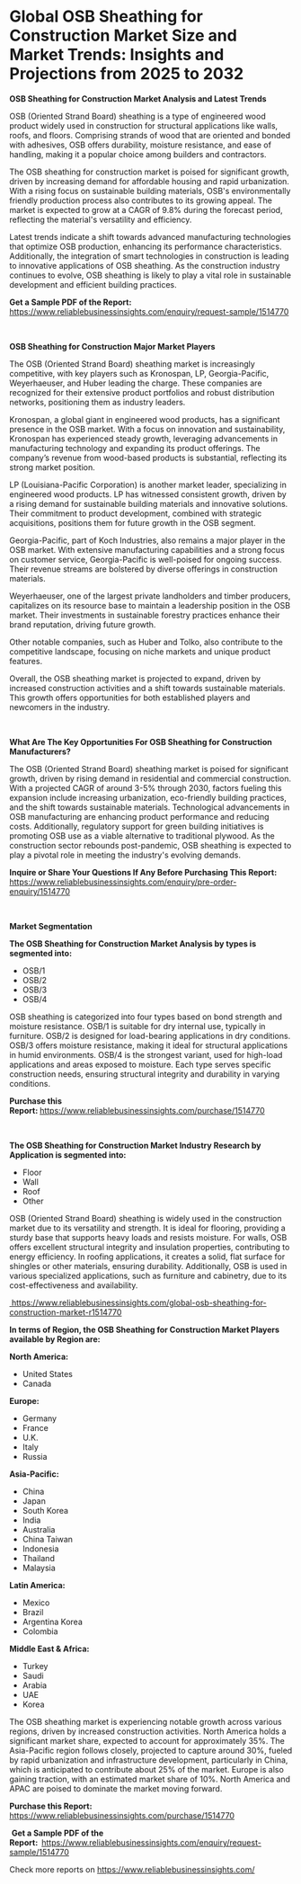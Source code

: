 <p><h1>Global OSB Sheathing for Construction Market Size and Market Trends: Insights and Projections from 2025 to 2032</h1></p><p><strong>OSB Sheathing for Construction Market Analysis and Latest Trends</strong></p>
<p><p>OSB (Oriented Strand Board) sheathing is a type of engineered wood product widely used in construction for structural applications like walls, roofs, and floors. Comprising strands of wood that are oriented and bonded with adhesives, OSB offers durability, moisture resistance, and ease of handling, making it a popular choice among builders and contractors.</p><p>The OSB sheathing for construction market is poised for significant growth, driven by increasing demand for affordable housing and rapid urbanization. With a rising focus on sustainable building materials, OSB's environmentally friendly production process also contributes to its growing appeal. The market is expected to grow at a CAGR of 9.8% during the forecast period, reflecting the material's versatility and efficiency. </p><p>Latest trends indicate a shift towards advanced manufacturing technologies that optimize OSB production, enhancing its performance characteristics. Additionally, the integration of smart technologies in construction is leading to innovative applications of OSB sheathing. As the construction industry continues to evolve, OSB sheathing is likely to play a vital role in sustainable development and efficient building practices.</p></p>
<p><strong>Get a Sample PDF of the Report:&nbsp;</strong> <a href="https://www.reliablebusinessinsights.com/enquiry/request-sample/1514770?utm_campaign=96&utm_medium=2&utm_source=Github&utm_content=ia&utm_term=17012025&utm_id=osb-sheathing-for-construction">https://www.reliablebusinessinsights.com/enquiry/request-sample/1514770</a></p>
<p>&nbsp;</p>
<p><strong>OSB Sheathing for Construction Major Market Players</strong></p>
<p><p>The OSB (Oriented Strand Board) sheathing market is increasingly competitive, with key players such as Kronospan, LP, Georgia-Pacific, Weyerhaeuser, and Huber leading the charge. These companies are recognized for their extensive product portfolios and robust distribution networks, positioning them as industry leaders.</p><p>Kronospan, a global giant in engineered wood products, has a significant presence in the OSB market. With a focus on innovation and sustainability, Kronospan has experienced steady growth, leveraging advancements in manufacturing technology and expanding its product offerings. The company’s revenue from wood-based products is substantial, reflecting its strong market position.</p><p>LP (Louisiana-Pacific Corporation) is another market leader, specializing in engineered wood products. LP has witnessed consistent growth, driven by a rising demand for sustainable building materials and innovative solutions. Their commitment to product development, combined with strategic acquisitions, positions them for future growth in the OSB segment.</p><p>Georgia-Pacific, part of Koch Industries, also remains a major player in the OSB market. With extensive manufacturing capabilities and a strong focus on customer service, Georgia-Pacific is well-poised for ongoing success. Their revenue streams are bolstered by diverse offerings in construction materials.</p><p>Weyerhaeuser, one of the largest private landholders and timber producers, capitalizes on its resource base to maintain a leadership position in the OSB market. Their investments in sustainable forestry practices enhance their brand reputation, driving future growth.</p><p>Other notable companies, such as Huber and Tolko, also contribute to the competitive landscape, focusing on niche markets and unique product features. </p><p>Overall, the OSB sheathing market is projected to expand, driven by increased construction activities and a shift towards sustainable materials. This growth offers opportunities for both established players and newcomers in the industry.</p></p>
<p>&nbsp;</p>
<p><strong>What Are The Key Opportunities For OSB Sheathing for Construction Manufacturers?</strong></p>
<p><p>The OSB (Oriented Strand Board) sheathing market is poised for significant growth, driven by rising demand in residential and commercial construction. With a projected CAGR of around 3-5% through 2030, factors fueling this expansion include increasing urbanization, eco-friendly building practices, and the shift towards sustainable materials. Technological advancements in OSB manufacturing are enhancing product performance and reducing costs. Additionally, regulatory support for green building initiatives is promoting OSB use as a viable alternative to traditional plywood. As the construction sector rebounds post-pandemic, OSB sheathing is expected to play a pivotal role in meeting the industry's evolving demands.</p></p>
<p><strong>Inquire or Share Your Questions If Any Before Purchasing This Report:</strong> <a href="https://www.reliablebusinessinsights.com/enquiry/pre-order-enquiry/1514770?utm_campaign=96&utm_medium=2&utm_source=Github&utm_content=ia&utm_term=17012025&utm_id=osb-sheathing-for-construction">https://www.reliablebusinessinsights.com/enquiry/pre-order-enquiry/1514770</a></p>
<p>&nbsp;</p>
<p><strong>Market Segmentation</strong></p>
<p><strong>The OSB Sheathing for Construction Market Analysis by types is segmented into:</strong></p>
<p><ul><li>OSB/1</li><li>OSB/2</li><li>OSB/3</li><li>OSB/4</li></ul></p>
<p><p>OSB sheathing is categorized into four types based on bond strength and moisture resistance. OSB/1 is suitable for dry internal use, typically in furniture. OSB/2 is designed for load-bearing applications in dry conditions. OSB/3 offers moisture resistance, making it ideal for structural applications in humid environments. OSB/4 is the strongest variant, used for high-load applications and areas exposed to moisture. Each type serves specific construction needs, ensuring structural integrity and durability in varying conditions.</p></p>
<p><strong>Purchase this Report:&nbsp;</strong><a href="https://www.reliablebusinessinsights.com/purchase/1514770?utm_campaign=96&utm_medium=2&utm_source=Github&utm_content=ia&utm_term=17012025&utm_id=osb-sheathing-for-construction">https://www.reliablebusinessinsights.com/purchase/1514770</a></p>
<p>&nbsp;</p>
<p><strong>The OSB Sheathing for Construction Market Industry Research by Application is segmented into:</strong></p>
<p><ul><li>Floor</li><li>Wall</li><li>Roof</li><li>Other</li></ul></p>
<p><p>OSB (Oriented Strand Board) sheathing is widely used in the construction market due to its versatility and strength. It is ideal for flooring, providing a sturdy base that supports heavy loads and resists moisture. For walls, OSB offers excellent structural integrity and insulation properties, contributing to energy efficiency. In roofing applications, it creates a solid, flat surface for shingles or other materials, ensuring durability. Additionally, OSB is used in various specialized applications, such as furniture and cabinetry, due to its cost-effectiveness and availability.</p></p>
<p><a href="https://www.reliablebusinessinsights.com/global-osb-sheathing-for-construction-market-r1514770?utm_campaign=96&utm_medium=2&utm_source=Github&utm_content=ia&utm_term=17012025&utm_id=osb-sheathing-for-construction">&nbsp;https://www.reliablebusinessinsights.com/global-osb-sheathing-for-construction-market-r1514770</a></p>
<p><strong>In terms of Region, the OSB Sheathing for Construction Market Players available by Region are:</strong></p>
<p>
    <p> <strong> North America: </strong>
        <ul>
            <li>United States</li>
            <li>Canada</li>
        </ul>
        </p> 
    <p> <strong> Europe: </strong>
        <ul>
            <li>Germany</li>
            <li>France</li>
            <li>U.K.</li>
            <li>Italy</li>
            <li>Russia</li>
        </ul>
        </p> 
    <p> <strong> Asia-Pacific: </strong>
        <ul>
            <li>China</li>
            <li>Japan</li>
            <li>South Korea</li>
            <li>India</li>
            <li>Australia</li>
            <li>China Taiwan</li>
            <li>Indonesia</li>
            <li>Thailand</li>
            <li>Malaysia</li>
        </ul>
        </p> 
    <p> <strong> Latin America: </strong>
        <ul>
            <li>Mexico</li>
            <li>Brazil</li>
            <li>Argentina Korea</li>
            <li>Colombia</li>
        </ul>
        </p> 
    <p> <strong> Middle East & Africa: </strong>
        <ul>
            <li>Turkey</li>
            <li>Saudi</li>
            <li>Arabia</li>
            <li>UAE</li>
            <li>Korea</li>
        </ul>
    </p>
    </p>
<p><p>The OSB sheathing market is experiencing notable growth across various regions, driven by increased construction activities. North America holds a significant market share, expected to account for approximately 35%. The Asia-Pacific region follows closely, projected to capture around 30%, fueled by rapid urbanization and infrastructure development, particularly in China, which is anticipated to contribute about 25% of the market. Europe is also gaining traction, with an estimated market share of 10%. North America and APAC are poised to dominate the market moving forward.</p></p>
<p><strong>Purchase this Report: </strong><a href="https://www.reliablebusinessinsights.com/purchase/1514770?utm_campaign=96&utm_medium=2&utm_source=Github&utm_content=ia&utm_term=17012025&utm_id=osb-sheathing-for-construction">https://www.reliablebusinessinsights.com/purchase/1514770</a></p>
<p>&nbsp;<strong>Get a Sample PDF of the Report:&nbsp;&nbsp;</strong><a href="https://www.reliablebusinessinsights.com/enquiry/request-sample/1514770?utm_campaign=96&utm_medium=2&utm_source=Github&utm_content=ia&utm_term=17012025&utm_id=osb-sheathing-for-construction">https://www.reliablebusinessinsights.com/enquiry/request-sample/1514770</a></p>
<p><strong></strong></p>
<p>Check more reports on <a href="https://www.reliablebusinessinsights.com/?utm_campaign=96&utm_medium=2&utm_source=Github&utm_content=ia&utm_term=17012025&utm_id=osb-sheathing-for-construction">https://www.reliablebusinessinsights.com/</a></p>